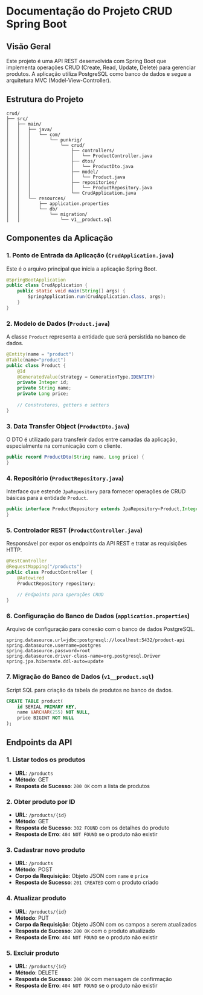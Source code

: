 # Documentação do Projeto CRUD Spring Boot

## Visão Geral

Este projeto é uma API REST desenvolvida com Spring Boot que implementa operações CRUD (Create, Read, Update, Delete) para gerenciar produtos. A aplicação utiliza PostgreSQL como banco de dados e segue a arquitetura MVC (Model-View-Controller).

## Estrutura do Projeto

```
crud/
├── src/
│   ├── main/
│   │   ├── java/
│   │   │   └── com/
│   │   │       └── punkrig/
│   │   │           └── crud/
│   │   │               ├── controllers/
│   │   │               │   └── ProductController.java
│   │   │               ├── dtos/
│   │   │               │   └── ProductDto.java
│   │   │               ├── model/
│   │   │               │   └── Product.java
│   │   │               ├── repositories/
│   │   │               │   └── ProductRepository.java
│   │   │               └── CrudApplication.java
│   │   └── resources/
│   │       ├── application.properties
│   │       └── db/
│   │           └── migration/
│   │               └── v1__product.sql
```

## Componentes da Aplicação

### 1. Ponto de Entrada da Aplicação (`CrudApplication.java`)

Este é o arquivo principal que inicia a aplicação Spring Boot.

```java
@SpringBootApplication
public class CrudApplication {
    public static void main(String[] args) {
        SpringApplication.run(CrudApplication.class, args);
    }
}
```

### 2. Modelo de Dados (`Product.java`)

A classe `Product` representa a entidade que será persistida no banco de dados.

```java
@Entity(name = "product")
@Table(name="product")
public class Product {
    @Id
    @GeneratedValue(strategy = GenerationType.IDENTITY)
    private Integer id;
    private String name;
    private Long price;
    
    // Construtores, getters e setters
}
```

### 3. Data Transfer Object (`ProductDto.java`)

O DTO é utilizado para transferir dados entre camadas da aplicação, especialmente na comunicação com o cliente.

```java
public record ProductDto(String name, Long price) {
}
```

### 4. Repositório (`ProductRepository.java`)

Interface que estende `JpaRepository` para fornecer operações de CRUD básicas para a entidade `Product`.

```java
public interface ProductRepository extends JpaRepository<Product,Integer> {
}
```

### 5. Controlador REST (`ProductController.java`)

Responsável por expor os endpoints da API REST e tratar as requisições HTTP.

```java
@RestController
@RequestMapping("/products")
public class ProductController {
    @Autowired
    ProductRepository repository;
    
    // Endpoints para operações CRUD
}
```

### 6. Configuração do Banco de Dados (`application.properties`)

Arquivo de configuração para conexão com o banco de dados PostgreSQL.

```properties
spring.datasource.url=jdbc:postgresql://localhost:5432/product-api
spring.datasource.username=postgres
spring.datasource.password=root
spring.datasource.driver-class-name=org.postgresql.Driver
spring.jpa.hibernate.ddl-auto=update
```

### 7. Migração do Banco de Dados (`v1__product.sql`)

Script SQL para criação da tabela de produtos no banco de dados.

```sql
CREATE TABLE product(
    id SERIAL PRIMARY KEY,
    name VARCHAR(255) NOT NULL,
    price BIGINT NOT NULL
);
```

## Endpoints da API

### 1. Listar todos os produtos
- **URL**: `/products`
- **Método**: GET
- **Resposta de Sucesso**: `200 OK` com a lista de produtos

### 2. Obter produto por ID
- **URL**: `/products/{id}`
- **Método**: GET
- **Resposta de Sucesso**: `302 FOUND` com os detalhes do produto
- **Resposta de Erro**: `404 NOT FOUND` se o produto não existir

### 3. Cadastrar novo produto
- **URL**: `/products`
- **Método**: POST
- **Corpo da Requisição**: Objeto JSON com `name` e `price`
- **Resposta de Sucesso**: `201 CREATED` com o produto criado

### 4. Atualizar produto
- **URL**: `/products/{id}`
- **Método**: PUT
- **Corpo da Requisição**: Objeto JSON com os campos a serem atualizados
- **Resposta de Sucesso**: `200 OK` com o produto atualizado
- **Resposta de Erro**: `404 NOT FOUND` se o produto não existir

### 5. Excluir produto
- **URL**: `/products/{id}`
- **Método**: DELETE
- **Resposta de Sucesso**: `200 OK` com mensagem de confirmação
- **Resposta de Erro**: `404 NOT FOUND` se o produto não existir

